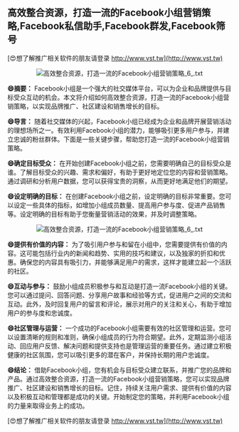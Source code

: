 ## **高效整合资源，打造一流的Facebook小组营销策略,Facebook私信助手,Facebook群发,Facebook筛号**

[😍想了解推广相关软件的朋友请登录 http://www.vst.tw](http://www.vst.tw)

 <center><img src="https://vst.tw/MP4/tuiguang/png/4.png" alt="高效整合资源，打造一流的Facebook小组营销策略_6_.txt"></center>

**😄摘要：**
Facebook小组是一个强大的社交媒体平台，可以为企业和品牌提供与目标受众互动的机会。本文将介绍如何高效整合资源，打造一流的Facebook小组营销策略，以实现品牌推广、社区建设和销售增长的目标。

**😄导言：**
随着社交媒体的兴起，Facebook小组已经成为企业和品牌开展营销活动的理想场所之一。有效利用Facebook小组的潜力，能够吸引更多用户参与，并建立忠诚的粉丝群体。下面是一些关键步骤，帮助您打造一流的Facebook小组营销策略。

**😄确定目标受众：**
在开始创建Facebook小组之前，您需要明确自己的目标受众是谁。了解目标受众的兴趣、需求和偏好，有助于更好地定位您的内容和营销策略。通过调研和分析用户数据，您可以获得宝贵的洞察，从而更好地满足他们的期望。

**😄设定明确的目标：**
在创建Facebook小组之前，设定明确的目标非常重要。您可以设定一些具体的指标，如增加小组成员数量、提高用户参与度、促进产品销售等。设定明确的目标有助于您衡量营销活动的效果，并及时调整策略。

 <center><img src="https://vst.tw/MP4/tuiguang/png/1.png" alt="高效整合资源，打造一流的Facebook小组营销策略_6_.txt"></center>

**😄提供有价值的内容：**
为了吸引用户参与和留在小组中，您需要提供有价值的内容。这可能包括行业内的新闻和趋势、实用的技巧和建议，以及独家的折扣和优惠。确保您的内容具有吸引力，并能够满足用户的需求，这样才能建立起一个活跃的社区。

**😄互动与参与：**
鼓励小组成员积极参与和互动是打造一流Facebook小组的关键。您可以通过提问、回答问题、分享用户故事和经验等方式，促进用户之间的交流和互动。此外，及时回复用户的留言和评论，展示对用户的关注和关心，有助于增加用户的参与度和忠诚度。

**😄社区管理与运营：**
一个成功的Facebook小组需要有效的社区管理和运营。您可以设置清晰的规则和准则，确保小组成员的行为符合期望。此外，定期监测小组活动、回应用户反馈、解决问题和提供支持也是管理运营的重要任务。通过建立积极健康的社区氛围，您可以吸引更多的潜在客户，并保持长期的用户忠诚度。

**😄结论：**
借助Facebook小组，您有机会与目标受众建立联系，并推广您的品牌和产品。通过高效整合资源，打造一流的Facebook小组营销策略，您可以实现品牌推广、社区建设和销售增长的目标。记住，持续关注用户需求、提供有价值的内容以及积极互动和管理都是成功的关键。开始制定您的策略，并利用Facebook小组的力量来取得业务上的成功。

[😍想了解推广相关软件的朋友请登录 http://www.vst.tw](http://www.vst.tw)



